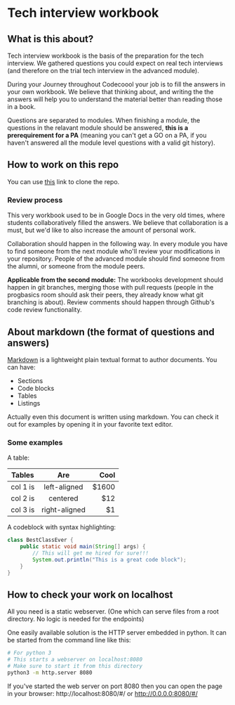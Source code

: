 # Tech interview workbook

## What is this about?

Tech interview workbook is the basis of the preparation for the tech interview. We gathered questions you could expect on real tech interviews (and therefore on the trial tech interview in the advanced module).

During your Journey throughout Codecoool your job is to fill the answers in your own workbook. We believe that thinking about, and writing the the answers will help you to understand the material better than reading those in a book.

Questions are separated to modules. When finishing a module, the questions in the relavant module should be answered, **this is a prerequirement for a PA** (meaning you can't get a GO on a PA, if you haven't answered all the module level questions with a valid git history).

## How to work on this repo

You can use [this](https://classroom.github.com/a/bv-gRnai) link to clone the repo.

### Review process

This very workbook used to be in Google Docs in the very old times, where students collaboratively filled the answers. We believe that collaboration is a must, but we'd like to also increase the amount of personal work.

Collaboration should happen in the following way. In every module you have to find someone from the next module who'll review your modifications in your repository. People of the advanced module should find someone from the alumni, or someone from the module peers.

**Applicable from the second module:**
The workbooks development should happen in git branches, merging those with pull requests (people in the progbasics room should ask their peers, they already know what git branching is about). Review comments should happen through Github's code review functionality.

## About markdown (the format of questions and answers)

[Markdown](https://daringfireball.net/projects/markdown/) is a lightweight plain textual format to author documents.
You can have:
-   Sections
-   Code blocks
-   Tables
-   Listings

Actually even this document is written using markdown.  You can
check it out for examples by opening it in your favorite text
editor.

### Some examples

A table:

| Tables   |      Are      |  Cool |
|----------|:-------------:|------:|
| col 1 is |  left-aligned | $1600 |
| col 2 is |    centered   |   $12 |
| col 3 is | right-aligned |    $1 |

A codeblock with syntax highlighting:

```java
class BestClassEver {
    public static void main(String[] args) {
        // This will get me hired for sure!!!
        System.out.println("This is a great code block");
    }
}
```

## How to check your work on localhost

All you need is a static webserver.  (One which can serve files from
a root directory.  No logic is needed for the endpoints)

One easily available solution is the HTTP server embedded in python.
It can be started from the command line like this:

```sh
# For python 3
# This starts a webserver on localhost:8080
# Make sure to start it from this directory
python3 -m http.server 8080
```

If you've started the web server on port 8080
then you can open the page in your browser:
http://localhost:8080/#/ or http://0.0.0.0:8080/#/
